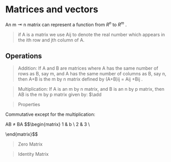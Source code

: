 # Matrices and vectors 

An m ⇥ n matrix can represent a function from $R^n$ to $R^m$ . 

>if A is a matrix we use Aij to denote the real number which
appears in the ith row and jth column of A.
## Operations 

>Addition:
>If A and B are matrices where
A has the same number of rows as B, say m,
and A has the same number of columns as B, say n,
then A+B is the m by n matrix defined by (A+B)ij = Aij +Bij .

>Multiplication: 
>If A is an m by n matrix, and B is an n by p matrix, then AB is
the m by p matrix given by:
$\add 

>Properties

Commutative except for the multiplication:

AB $\neq$ BA 
$$\begin{matrix}
1 & b \\
2 & 3 \\

\end{matrix}$$




>Zero Matrix 


>Identity Matrix



